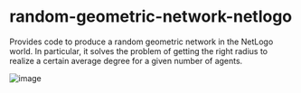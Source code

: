 # random-geometric-network-netlogo
Provides code to produce a random geometric network in the NetLogo world. In particular, it solves the problem of getting the right radius to realize a certain average degree for a given number of agents.

![image](https://github.com/janlorenz/random-geometric-network-netlogo/assets/7503499/b8aa9ca7-f777-47e1-bb17-b29f6a22dd33)

